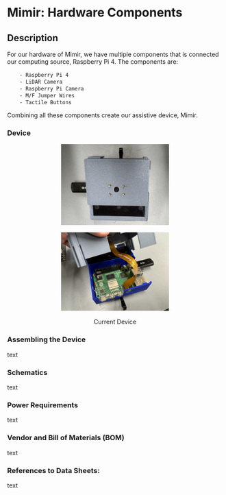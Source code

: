# Mimir: Hardware Components

## Description
For our hardware of Mimir, we have multiple components that is connected our computing source, Raspberry Pi 4.  The components are: <br>
```
    - Raspberry Pi 4
    - LiDAR Camera 
    - Raspberry Pi Camera
    - M/F Jumper Wires 
    - Tactile Buttons
```
Combining all these components create our assistive device, Mimir.

### Device
<p align="center">
<img src="./device.jpg" width="50%">
</p>

<p align="center">
<img src="./inner-device.jpg" width="50%">
</p>

<p align="center">
Current Device <br>
</p>


### Assembling the Device
text <br>


### Schematics
text <br>


### Power Requirements
text <br>


### Vendor and Bill of Materials (BOM)
text <br>


### References to Data Sheets:
text <br>